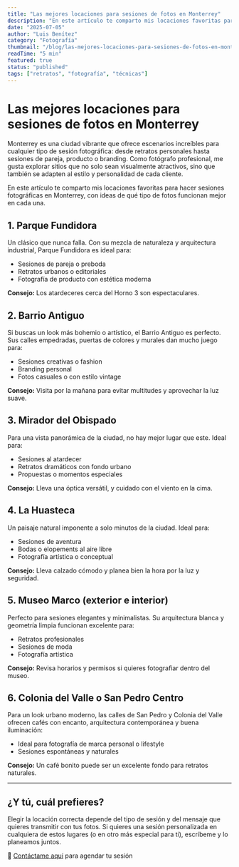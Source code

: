 ```yaml
---
title: "Las mejores locaciones para sesiones de fotos en Monterrey"
description: "En este artículo te comparto mis locaciones favoritas para hacer sesiones fotográficas en Monterrey, con ideas de qué tipo de fotos funcionan mejor en cada una."
date: "2025-07-05"
author: "Luis Benítez"
category: "Fotografía"
thumbnail: "/blog/las-mejores-locaciones-para-sesiones-de-fotos-en-monterrey/thumbnail.webp"
readTime: "5 min"
featured: true
status: "published"
tags: ["retratos", "fotografía", "técnicas"]
---
```


# Las mejores locaciones para sesiones de fotos en Monterrey

Monterrey es una ciudad vibrante que ofrece escenarios increíbles para cualquier tipo de sesión fotográfica: desde retratos personales hasta sesiones de pareja, producto o branding. Como fotógrafo profesional, me gusta explorar sitios que no solo sean visualmente atractivos, sino que también se adapten al estilo y personalidad de cada cliente.

En este artículo te comparto mis locaciones favoritas para hacer sesiones fotográficas en Monterrey, con ideas de qué tipo de fotos funcionan mejor en cada una.

## 1. Parque Fundidora

Un clásico que nunca falla. Con su mezcla de naturaleza y arquitectura industrial, Parque Fundidora es ideal para:

- Sesiones de pareja o preboda  
- Retratos urbanos o editoriales  
- Fotografía de producto con estética moderna  

**Consejo:** Los atardeceres cerca del Horno 3 son espectaculares.

## 2. Barrio Antiguo

Si buscas un look más bohemio o artístico, el Barrio Antiguo es perfecto. Sus calles empedradas, puertas de colores y murales dan mucho juego para:

- Sesiones creativas o fashion  
- Branding personal  
- Fotos casuales o con estilo vintage  

**Consejo:** Visita por la mañana para evitar multitudes y aprovechar la luz suave.

## 3. Mirador del Obispado

Para una vista panorámica de la ciudad, no hay mejor lugar que este. Ideal para:

- Sesiones al atardecer  
- Retratos dramáticos con fondo urbano  
- Propuestas o momentos especiales  

**Consejo:** Lleva una óptica versátil, y cuidado con el viento en la cima.

## 4. La Huasteca

Un paisaje natural imponente a solo minutos de la ciudad. Ideal para:

- Sesiones de aventura  
- Bodas o elopements al aire libre  
- Fotografía artística o conceptual  

**Consejo:** Lleva calzado cómodo y planea bien la hora por la luz y seguridad.

## 5. Museo Marco (exterior e interior)

Perfecto para sesiones elegantes y minimalistas. Su arquitectura blanca y geometría limpia funcionan excelente para:

- Retratos profesionales  
- Sesiones de moda  
- Fotografía artística  

**Consejo:** Revisa horarios y permisos si quieres fotografiar dentro del museo.

## 6. Colonia del Valle o San Pedro Centro

Para un look urbano moderno, las calles de San Pedro y Colonia del Valle ofrecen cafés con encanto, arquitectura contemporánea y buena iluminación:

- Ideal para fotografía de marca personal o lifestyle  
- Sesiones espontáneas y naturales  

**Consejo:** Un café bonito puede ser un excelente fondo para retratos naturales.

---

## ¿Y tú, cuál prefieres?

Elegir la locación correcta depende del tipo de sesión y del mensaje que quieres transmitir con tus fotos. Si quieres una sesión personalizada en cualquiera de estos lugares (o en otro más especial para ti), escríbeme y lo planeamos juntos.

📩 [Contáctame aquí](https://www.luisbtz.com/contacto) para agendar tu sesión
